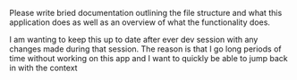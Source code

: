 Please write bried documentation outlining the file structure and what this application does as well as an overview of what the functionality does.

I am wanting to keep this up to date after ever dev session with any changes made during that session. The reason is that I go long periods of time without working on this app and I want to quickly be able to jump back in with the context
